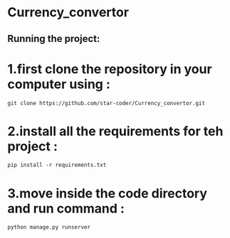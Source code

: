 # Currency_convertor

## Running the project:
# 1.first clone the repository in your computer using :
	git clone https://github.com/star-coder/Currency_convertor.git
# 2.install all the requirements for teh project :
    pip install -r requirements.txt
# 3.move inside the code directory and run command :
	python manage.py runserver
